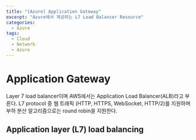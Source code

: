 ```yaml
---
title: "[Azure] Application Gateway"
excerpt: "Azure에서 제공하는 L7 Load Balancer Resource"
categories:
  - Azure
tags:
  - Cloud
  - Network
  - Azure
---
```


# Application Gateway

Layer 7 load balancer이며 AWS에서는 Application Load Balancer(ALB)라고 부른다. L7 protocol 중 웹 트래픽 (HTTP, HTTPS, WebSocket, HTTP/2)를 지원하며 부하 분산 알고리즘으로는 round robin을 지원한다.

## Application layer (L7) load balancing